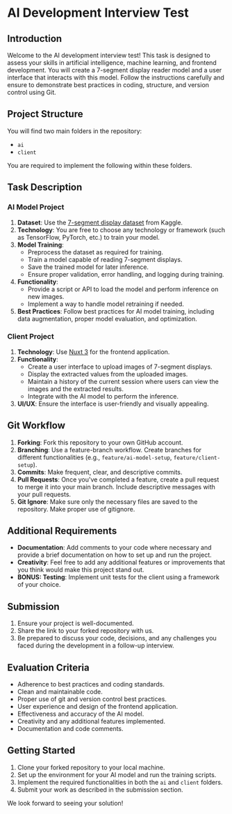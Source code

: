 # AI Development Interview Test

## Introduction
Welcome to the AI development interview test! This task is designed to assess your skills in artificial intelligence, machine learning, and frontend development. You will create a 7-segment display reader model and a user interface that interacts with this model. Follow the instructions carefully and ensure to demonstrate best practices in coding, structure, and version control using Git.

## Project Structure
You will find two main folders in the repository:
- `ai`
- `client`

You are required to implement the following within these folders.

## Task Description

### AI Model Project
1. **Dataset**: Use the [7-segment display dataset](https://www.kaggle.com/datasets/cramatsu/7-segment-display-yolov8) from Kaggle.
2. **Technology**: You are free to choose any technology or framework (such as TensorFlow, PyTorch, etc.) to train your model.
3. **Model Training**:
    - Preprocess the dataset as required for training.
    - Train a model capable of reading 7-segment displays.
    - Save the trained model for later inference.
    - Ensure proper validation, error handling, and logging during training.
4. **Functionality**:
    - Provide a script or API to load the model and perform inference on new images.
    - Implement a way to handle model retraining if needed.
5. **Best Practices**: Follow best practices for AI model training, including data augmentation, proper model evaluation, and optimization.

### Client Project
1. **Technology**: Use [Nuxt 3](https://nuxt.com/docs/getting-started/installation) for the frontend application.
2. **Functionality**:
    - Create a user interface to upload images of 7-segment displays.
    - Display the extracted values from the uploaded images.
    - Maintain a history of the current session where users can view the images and the extracted results.
    - Integrate with the AI model to perform the inference.
3. **UI/UX**: Ensure the interface is user-friendly and visually appealing.

## Git Workflow
1. **Forking**: Fork this repository to your own GitHub account.
2. **Branching**: Use a feature-branch workflow. Create branches for different functionalities (e.g., `feature/ai-model-setup`, `feature/client-setup`).
3. **Commits**: Make frequent, clear, and descriptive commits.
4. **Pull Requests**: Once you've completed a feature, create a pull request to merge it into your main branch. Include descriptive messages with your pull requests.
5. **Git Ignore**: Make sure only the necessary files are saved to the repository. Make proper use of gitignore. 

## Additional Requirements
- **Documentation**: Add comments to your code where necessary and provide a brief documentation on how to set up and run the project.
- **Creativity**: Feel free to add any additional features or improvements that you think would make this project stand out.
- **BONUS: Testing**: Implement unit tests for the client using a framework of your choice.

## Submission
1. Ensure your project is well-documented.
2. Share the link to your forked repository with us.
3. Be prepared to discuss your code, decisions, and any challenges you faced during the development in a follow-up interview.

## Evaluation Criteria
- Adherence to best practices and coding standards.
- Clean and maintainable code.
- Proper use of git and version control best practices.
- User experience and design of the frontend application.
- Effectiveness and accuracy of the AI model.
- Creativity and any additional features implemented.
- Documentation and code comments.

## Getting Started
1. Clone your forked repository to your local machine.
2. Set up the environment for your AI model and run the training scripts.
3. Implement the required functionalities in both the `ai` and `client` folders.
4. Submit your work as described in the submission section.

We look forward to seeing your solution!
